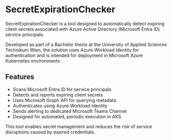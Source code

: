 # SecretExpirationChecker

SecretExpirationChecker is a tool designed to automatically detect expiring client secrets associated with Azure Active Directory (Microsoft Entra ID) service principals. 

Developed as part of a Bachelor thesis at the University of Applied Sciences Technikum Wien, the solution uses Azure Workload Identity for authentication and is intended for deployment in Microsoft Azure Kubernetes environments .

## Features

- Scans Microsoft Entra ID for service principals  
- Detects and reports expiring client secrets  
- Uses Microsoft Graph API for querying metadata  
- Authenticates using Azure Workload Identity 
- Sends alerting to dedicated Microsoft Teams Channel 
- Designed for automated, periodic execution in AKS  


This tool enables secret management and reduces the risk of service disruptions caused by expired credentials.
